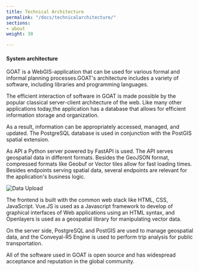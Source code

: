 ```yaml
---
title: Technical Architecture
permalink: "/docs/technicalarchitecture/"
sections:
- about
weight: 30

---
```

#### System architecture

GOAT is a WebGIS-application that can be used for various formal and informal planning processes.GOAT's architecture includes a variety of software, including libraries and programming languages.

The efficient interaction of software in GOAT is made possible by the popular classical server-client architecture of the web. Like many other applications today,the application has a database that allows for efficient information storage and organization. 

As a result, information can be appropriately accessed, managed, and updated. The PostgreSQL database is used in conjunction with the PostGIS spatial extension.

As API a Python server powered by FastAPI is used. The API serves geospatial data in different formats. Besides the GeoJSON format, compressed formats like Geobuf or Vector tiles allow for fast loading times. Besides endpoints serving spatial data, several endpoints are relevant for the application's business logic. 



<img src="\images\docs\about\server_client.webp" alt="Data Upload" style="max-height:400px;"/>



The frontend is built with the common web stack like HTML, CSS, JavaScript. Vue.JS is used as a Javascript framework to develop of graphical interfaces of Web applications
using an HTML syntax, and Openlayers is used as a geospatial library for manipulating vector data. 

On the server side, PostgreSQL and PostGIS are used to manage geospatial data, and the Conveyal-R5 Engine is used to perform trip analysis for public transportation.

All of the software used in GOAT is open source and has widespread acceptance and reputation in the global community.

